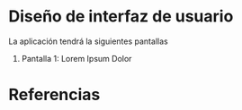# Diseño de interfaz de usuario

La aplicación tendrá la siguientes pantallas

1. Pantalla 1: Lorem Ipsum Dolor


# Referencias

